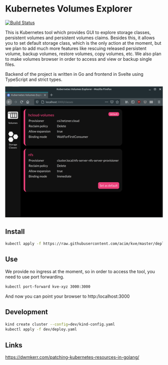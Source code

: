 # Kubernetes Volumes Explorer

[![Build Status](https://drone.ablab.io/api/badges/acim/kve/status.svg)](https://drone.ablab.io/acim/kve)

This is Kubernetes tool which provides GUI to explore storage classes, persistent volumes and persistent volumes claims. Besides this, it allows you to set default storage class, which is the only action at the moment, but we plan to add much more features like rescuing released persistent volume, backup volumes, restore volumes, copy volumes, etc. We also plan to make volumes browser in order to access and view or backup single files.

Backend of the project is written in Go and frontend in Svelte using TypeScript and strict types.

![screenshot](screenshot.png?raw=true)

## Install

```bash
kubectl apply -f https://raw.githubusercontent.com/acim/kve/master/deploy.yaml
```

## Use

We provide no ingress at the moment, so in order to access the tool, you need to use port forwarding.

```bash
kubectl port-forward kve-xyz 3000:3000
```

And now you can point your browser to http:/localhost:3000

## Development

```bash
kind create cluster --config=dev/kind-config.yaml
kubectl apply -f dev/deploy.yaml
```

## Links

https://dwmkerr.com/patching-kubernetes-resources-in-golang/
